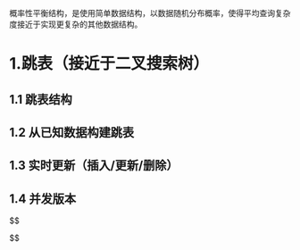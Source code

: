 概率性平衡结构，是使用简单数据结构，以数据随机分布概率，使得平均查询复杂度接近于实现更复杂的其他数据结构。

# 1.跳表（接近于二叉搜索树）

## 1.1 跳表结构

## 1.2 从已知数据构建跳表

## 1.3 实时更新（插入/更新/删除）

## 1.4 并发版本

$$

$$
